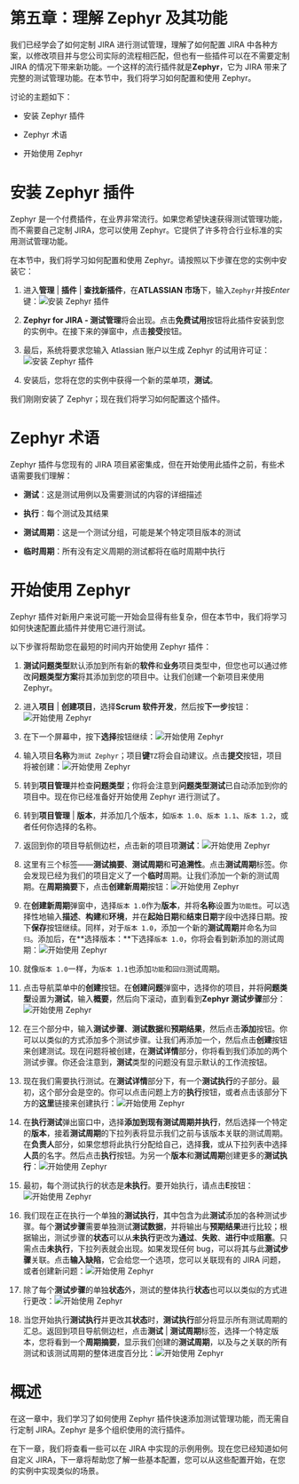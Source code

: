 # 第五章：理解 Zephyr 及其功能

我们已经学会了如何定制 JIRA 进行测试管理，理解了如何配置 JIRA 中各种方案，以修改项目并与您公司实际的流程相匹配，但也有一些插件可以在不需要定制 JIRA 的情况下带来新功能。一个这样的流行插件就是**Zephyr**，它为 JIRA 带来了完整的测试管理功能。在本节中，我们将学习如何配置和使用 Zephyr。

讨论的主题如下：

+   安装 Zephyr 插件

+   Zephyr 术语

+   开始使用 Zephyr

# 安装 Zephyr 插件

Zephyr 是一个付费插件，在业界非常流行。如果您希望快速获得测试管理功能，而不需要自己定制 JIRA，您可以使用 Zephyr。它提供了许多符合行业标准的实用测试管理功能。

在本节中，我们将学习如何配置和使用 Zephyr。请按照以下步骤在您的实例中安装它：

1.  进入**管理** | **插件** | **查找新插件**，在**ATLASSIAN 市场**下，输入`Zephyr`并按*Enter*键：![安装 Zephyr 插件](img/image_05_001.jpg)

1.  **Zephyr for JIRA - 测试管理**将会出现。点击**免费试用**按钮将此插件安装到您的实例中。在接下来的弹窗中，点击**接受**按钮。

1.  最后，系统将要求您输入 Atlassian 账户以生成 Zephyr 的试用许可证：![安装 Zephyr 插件](img/image_05_002.jpg)

1.  安装后，您将在您的实例中获得一个新的菜单项，**测试**。

我们刚刚安装了 Zephyr；现在我们将学习如何配置这个插件。

# Zephyr 术语

Zephyr 插件与您现有的 JIRA 项目紧密集成，但在开始使用此插件之前，有些术语需要我们理解：

+   **测试**：这是测试用例以及需要测试的内容的详细描述

+   **执行**：每个测试及其结果

+   **测试周期**：这是一个测试分组，可能是某个特定项目版本的测试

+   **临时周期**：所有没有定义周期的测试都将在临时周期中执行

# 开始使用 Zephyr

Zephyr 插件对新用户来说可能一开始会显得有些复杂，但在本节中，我们将学习如何快速配置此插件并使用它进行测试。

以下步骤将帮助您在最短的时间内开始使用 Zephyr 插件：

1.  **测试问题类型**默认添加到所有新的**软件**和**业务**项目类型中，但您也可以通过修改**问题类型方案**将其添加到您的项目中。让我们创建一个新项目来使用 Zephyr。

1.  进入**项目** | **创建项目**，选择**Scrum 软件开发**，然后按**下一步**按钮：![开始使用 Zephyr](img/image_05_003.jpg)

1.  在下一个屏幕中，按下**选择**按钮继续：![开始使用 Zephyr](img/image_05_004.jpg)

1.  输入项目**名称**为`测试 Zephyr`；项目**键**`TZ`将会自动建议。点击**提交**按钮，项目将被创建：![开始使用 Zephyr](img/image_05_005.jpg)

1.  转到**项目管理**并检查**问题类型**；你将会注意到**问题类型测试**已自动添加到你的项目中。现在你已经准备好开始使用 Zephyr 进行测试了。

1.  转到**项目管理** | **版本**，并添加几个版本，如`版本 1.0`、`版本 1.1`、`版本 1.2`，或者任何你选择的名称。

1.  返回到你的项目导航侧边栏，点击新的项目项**测试**：![开始使用 Zephyr](img/image_05_006.jpg)

1.  这里有三个标签——**测试摘要**、**测试周期**和**可追溯性**。点击**测试周期**标签。你会发现已经为我们的项目定义了一个**临时**周期。让我们添加一个新的测试周期。在**周期摘要**下，点击**创建新周期**按钮：![开始使用 Zephyr](img/image_05_007.jpg)

1.  在**创建新周期**弹窗中，选择`版本 1.0`作为**版本**，并将**名称**设置为`功能性`。可以选择性地输入**描述**、**构建**和**环境**，并在**起始日期**和**结束日期**字段中选择日期。按下**保存**按钮继续。同样，对于`版本 1.0`，添加一个新的**测试周期**并命名为`回归`。添加后，在**选择版本：**下选择`版本 1.0`，你将会看到新添加的测试周期：![开始使用 Zephyr](img/image_05_008.jpg)

1.  就像`版本 1.0`一样，为`版本 1.1`也添加`功能`和`回归`测试周期。

1.  点击导航菜单中的**创建**按钮。在**创建问题**弹窗中，选择你的项目，并将**问题类型**设置为**测试**，输入**概要**，然后向下滚动，直到看到**Zephyr 测试步骤**部分：![开始使用 Zephyr](img/image_05_009.jpg)

1.  在三个部分中，输入**测试步骤**、**测试数据**和**预期结果**，然后点击**添加**按钮。你可以以类似的方式添加多个测试步骤。让我们再添加一个，然后点击**创建**按钮来创建测试。现在问题将被创建，在**测试详情**部分，你将看到我们添加的两个测试步骤。你还会注意到，**测试**类型的问题没有显示默认的工作流按钮。

1.  现在我们需要执行测试。在**测试详情**部分下，有一个**测试执行**的子部分。最初，这个部分会是空的。你可以点击问题上方的**执行**按钮，或者点击该部分下方的**这里**链接来创建执行：![开始使用 Zephyr](img/image_05_010.jpg)

1.  在**执行测试**弹出窗口中，选择**添加到现有测试周期并执行**，然后选择一个特定的**版本**，接着**测试周期**的下拉列表将显示我们之前与该版本关联的测试周期。在**负责人**部分，如果您想将此执行分配给自己，选择**我**，或从下拉列表中选择**人员**的名字。然后点击**执行**按钮。为另一个**版本**和**测试周期**创建更多的**测试执行**：![开始使用 Zephyr](img/image_05_011.jpg)

1.  最初，每个测试执行的状态是**未执行**。要开始执行，请点击**E**按钮：![开始使用 Zephyr](img/image_05_012.jpg)

1.  我们现在正在执行一个单独的**测试执行**，其中包含为此**测试**添加的各种测试步骤。每个**测试步骤**需要单独测试**测试数据**，并将输出与**预期结果**进行比较；根据输出，测试步骤的**状态**可以从**未执行**更改为**通过**、**失败**、**进行中**或**阻塞**。只需点击**未执行**，下拉列表就会出现。如果发现任何 bug，可以将其与此**测试步骤**关联。点击**输入缺陷**，它会给您一个选项，您可以关联现有的 JIRA 问题，或者创建新问题：![开始使用 Zephyr](img/image_05_013.jpg)

1.  除了每个**测试步骤**的单独**状态**外，测试的整体执行**状态**也可以以类似的方式进行更改：![开始使用 Zephyr](img/image_05_014.jpg)

1.  当您开始执行**测试执行**并更改其**状态**时，**测试执行**部分将显示所有测试周期的汇总。返回到项目导航侧边栏，点击**测试** | **测试周期**标签，选择一个特定版本，您将看到一个**周期摘要**，显示我们创建的**测试周期**，以及与之关联的所有测试和该测试周期的整体进度百分比：![开始使用 Zephyr](img/image_05_015.jpg)

# 概述

在这一章中，我们学习了如何使用 Zephyr 插件快速添加测试管理功能，而无需自行定制 JIRA。Zephyr 是多个组织使用的流行插件。

在下一章，我们将查看一些可以在 JIRA 中实现的示例用例。现在您已经知道如何自定义 JIRA，下一章将帮助您了解一些基本配置，您可以从这些配置开始，在您的实例中实现类似的场景。
